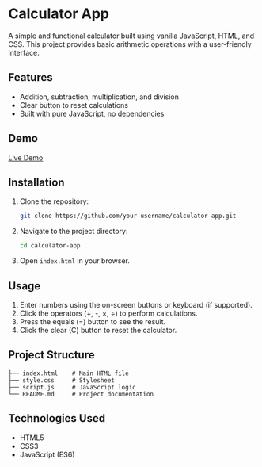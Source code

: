 # Calculator App

A simple and functional calculator built using vanilla JavaScript, HTML, and CSS. This project provides basic arithmetic operations with a user-friendly interface.

## Features
- Addition, subtraction, multiplication, and division
- Clear button to reset calculations
- Built with pure JavaScript, no dependencies

## Demo
[Live Demo](https://guilhermesgsilva.github.io/calculator/)

## Installation

1. Clone the repository:
   ```sh
   git clone https://github.com/your-username/calculator-app.git
   ```
2. Navigate to the project directory:
   ```sh
   cd calculator-app
   ```
3. Open `index.html` in your browser.

## Usage

1. Enter numbers using the on-screen buttons or keyboard (if supported).
2. Click the operators (+, -, ×, ÷) to perform calculations.
3. Press the equals (=) button to see the result.
4. Click the clear (C) button to reset the calculator.

## Project Structure
```
├── index.html    # Main HTML file
├── style.css     # Stylesheet
├── script.js     # JavaScript logic
└── README.md     # Project documentation
```

## Technologies Used
- HTML5
- CSS3
- JavaScript (ES6)
